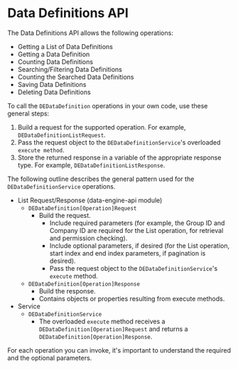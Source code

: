 # Data Definitions API

The Data Definitions API allows the following operations:

- Getting a List of Data Definitions
- Getting a Data Definition
- Counting Data Definitions
- Searching/Filtering Data Definitions
- Counting the Searched Data Definitions
- Saving Data Definitions
- Deleting Data Definitions
<!--Defining Permissions on Data Definitions-->

To call the `DEDataDefinition` operations in your own code, use these general
steps:

1.  Build a request for the supported operation. For example, `DEDataDefinitionListRequest`.
2.  Pass the request object to the `DEDataDefinitionService`'s overloaded `execute
    method`.
3.  Store the returned response in a variable of the appropriate response type.
    For example, `DEDataDefinitionListResponse`.

The following outline describes the general pattern used for the
`DEDataDefinitionService` operations.

- List Request/Response (data-engine-api module)
    - `DEDataDefinition[Operation]Request`
        - Build the request.
            - Include required parameters (for example, the Group ID and Company ID are required for the List operation, for retrieval and permission checking).
            - Include optional parameters, if desired (for the List operation, start index and end index parameters, if pagination is desired).
            - Pass the request object to the `DEDataDefinitionService`'s `execute` method.
    - `DEDataDefinition[Operation]Response`
        - Build the response.
        - Contains objects or properties resulting from execute methods.
- Service
    - `DEDataDefinitionService`
        - The overloaded `execute` method receives a `DEDataDefinition[Operation]Request` and returns a
            `DEDataDefinition[Operation]Response`.

For each operation you can invoke, it's important to understand the required and
the optional parameters.

